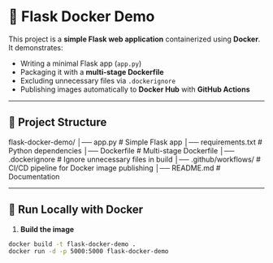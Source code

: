 # 🚀 Flask Docker Demo  

This project is a **simple Flask web application** containerized using **Docker**.  
It demonstrates:
- Writing a minimal Flask app (`app.py`)
- Packaging it with a **multi-stage Dockerfile**
- Excluding unnecessary files via `.dockerignore`
- Publishing images automatically to **Docker Hub** with **GitHub Actions**

---

## 📂 Project Structure  

flask-docker-demo/
│── app.py # Simple Flask app
│── requirements.txt # Python dependencies
│── Dockerfile # Multi-stage Dockerfile
│── .dockerignore # Ignore unnecessary files in build
│── .github/workflows/ # CI/CD pipeline for Docker image publishing
│── README.md # Documentation

---

## 🐳 Run Locally with Docker  

1. **Build the image**
```bash
docker build -t flask-docker-demo .
docker run -d -p 5000:5000 flask-docker-demo
